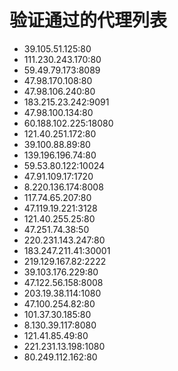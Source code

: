 # 验证通过的代理列表

 - 39.105.51.125:80
 - 111.230.243.170:80
 - 59.49.79.173:8089
 - 47.98.170.108:80
 - 47.98.106.240:80
 - 183.215.23.242:9091
 - 47.98.100.134:80
 - 60.188.102.225:18080
 - 121.40.251.172:80
 - 39.100.88.89:80
 - 139.196.196.74:80
 - 59.53.80.122:10024
 - 47.91.109.17:1720
 - 8.220.136.174:8008
 - 117.74.65.207:80
 - 47.119.19.221:3128
 - 121.40.255.25:80
 - 47.251.74.38:50
 - 220.231.143.247:80
 - 183.247.211.41:30001
 - 219.129.167.82:2222
 - 39.103.176.229:80
 - 47.122.56.158:8008
 - 203.19.38.114:1080
 - 47.100.254.82:80
 - 101.37.30.185:80
 - 8.130.39.117:8080
 - 121.41.85.49:80
 - 221.231.13.198:1080
 - 80.249.112.162:80
